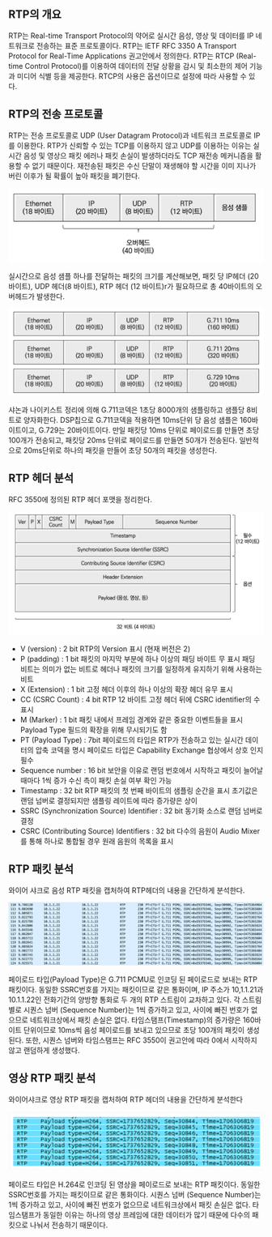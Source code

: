 ## RTP의 개요

RTP는 Real-time Transport Protocol의 약어로 실시간 음성, 영상 및 데이터를 IP 네트워크로 전송하는 표준 프로토콜이다. RTP는 IETF RFC 3350 A Transport Protocol for Real-Time Applications 권고안에서 정의한다. RTP는 RTCP (Real-time Control Protocol)를 이용하여 데이터의 전달 상황을 감시 및 최소한의 제어 기능과 미디어 식별 등을 제공한다. RTCP의 사용은 옵션이므로 설정에 따라 사용할 수 있다.

## RTP의 전송 프로토콜

RTP는 전송 프로토콜로 UDP (User Datagram Protocol)과 네트워크 프로토콜로 IP를 이용한다. RTP가 신뢰할 수 있는 TCP를 이용하지 않고 UDP를 이용하는 이유는 실시간 음성 및 영상으 패킷 에러나 패킷 손실이 발생하더라도 TCP 재전송 메커니즘을 활용할 수 없기 때문이다. 재전송된 패킷은 수신 단말이 재생해야 할 시간을 이미 지나가 버린 이후가 될 확률이 높아 패킷을 폐기한다.

![IP/UDP/RTP 헤더 크기](./image/28_1.png)

실시간으로 음성 샘플 하나를 전달하는 패킷의 크기를 계산해보면, 패킷 당 IP헤더 (20바이트), UDP 헤더(8 바이트), RTP 헤더 (12 바이트)r가 필요하므로 총 40바이트의 오버헤드가 발생한다.

![패킷당 페이로드의 크기](./image/28_2.png)

샤논과 나이키스트 정리에 의해 G.711코덱은 1초당 8000개의 샘플링하고 샘플당 8비트로 양자화한다. DSP칩으로 G.711코덱을 적용하면 10ms단위 당 음성 샘플은 160바이트이고, G.729는 20바이트이다. 만일 패킷당 10ms 단위로 페이로드를 만들면 초당 100개가 전송되고, 패킷당 20ms 단위로 페이로드를 만들면 50개가 전송된다. 일반적으로 20ms단위로 하나의 패킷을 만들어 초당 50개의 패킷을 생성한다.

## RTP 헤더 분석

RFC 3550에 정의된 RTP 헤더 포맷을 정리한다.

![RTP 헤더](./image/28_3.png)

- V (version) : 2 bit
  RTP의 Version 표시 (현재 버전은 2)
- P (padding) : 1 bit
  패킷의 마지막 부분에 하나 이상의 패딩 바이트 무 표시
  패딩 비트는 의미가 없는 비트로 헤더나 패킷의 크기를 일정하게 유지하기 위해 사용하는 비트 
- X (Extension) : 1 bit
  고정 헤더 이후의 하나 이상의 확장 헤더 유무 표시
- CC (CSRC Count) : 4 bit
  RTP 12 바이트 고정 헤더 뒤에 CSRC identifier의 수 표시
- M (Marker) : 1 bit
  패킷 내에서 프레임 경계와 같은 중요한 이벤트들을 표시
  Payload Type 필드의 확장을 위해 무시되기도 함 
- PT (Payload Type) : 7bit
  페이로드의 타입은 RTP가 전송하고 있는 실시간 데이터의 압축 코덱을 명시 
  페이로드 타입은 Capability Exchange 협상에서 상호 인지 필수
- Sequence number : 16 bit
  보안을 이유로 랜덤 번호에서 시작하고 패킷이 늘어날 때마다 1씩 증가
  수신 측이 패킷 손실 여부 확인 가능
- Timestamp : 32 bit
  RTP 패킷의 첫 번째 바이트의 샘플링 순간을 표시
  초기값은 랜덤 넘버로 결정되지만 샘플링 레이트에 따라 증가량은 상이
- SSRC (Synchronization Source) Identifier : 32 bit
  동기화 소스로 랜덤 넘버로 결정
- CSRC (Contributing Source) Identifiers : 32 bit
  다수의 음원이 Audio Mixer를 통해 하나로 통합될 경우 원래 음원의 목록을 표시 

## RTP 패킷 분석

와이어 샤크로 음성 RTP 패킷을 캡처하여 RTP헤더의 내용을 간단하게 분석한다.

![음성 RTP 패킷 분석](./image/28_4.png)

페이로드 타입(Payload Type)은 G.711 PCMU로 인코딩 된 페이로드로 보내는 RTP 패킷이다. 동일한 SSRC번호를 가지는 패킷이므로 같은 통화이며, IP 주소가 10,1.1.21과 10.1.1.22인 전화기간의 양방향 통화로 두 개의 RTP 스트림이 교차하고 있다. 각 스트림별로 시퀀스 넘버 (Sequence Number)는 1씩 증가하고 있고, 사이에 빠진 번호가 없으므로 네트워크상에서 패킷 손실은 없다. 타임스탬프(Timestamp)의 증가량은 160바이트 단위이므로 10ms씩 음성 페이로드를 보내고 있으므로 초당 100개의 패킷이 생성된다. 또한, 시퀀스 넘버와 타임스탬프는 RFC 3550이 권고안에 따라 0에서 시작하지 않고 랜덤하게 생성했다.

## 영상 RTP 패킷 분석

와이어샤크로 영상 RTP 패킷을 캡처하여 RTP 헤더의 내용을 간단하게 분석한다

![영상 RTP 패킷 분석](./image/28_5.png)

페이로드 타입은 H.264로 인코딩 된 영상을 페이로드로 보내는 RTP 패킷이다. 동일한 SSRC번호를 가지는 패킷이므로 같은 통화이다. 시퀀스 넘버 (Sequence Number)는 1씩 증가하고 있고, 사이에 빠진 번호가 없으므로 네트워크상에서 패킷 손실은 없다. 타임스탬프가 동일한 이유는 하나의 영상 프레임에 대한 데이터가 많기 때문에 다수의 패킷으로 나눠서 전송하기 때문이다.

